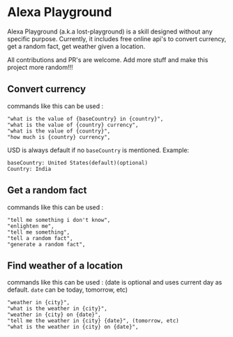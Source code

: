 # Alexa Playground
Alexa Playground (a.k.a lost-playground) is a skill designed without any specific purpose.
Currently, it includes free online api's to convert currency, get a random fact, 
get weather given a location.

All contributions and PR's are welcome. Add more stuff and make this project more random!!!

## Convert currency
commands like this can be used :
```
"what is the value of {baseCountry} in {country}",
"what is the value of {country} currency",
"what is the value of {country}",
"how much is {country} currency",
```
USD is always default if no `baseCountry` is mentioned. Example: 
```
baseCountry: United States(default)(optional)
Country: India
```

## Get a random fact
commands like this can be used :
```
"tell me something i don't know",
"enlighten me",
"tell me something",
"tell a random fact",
"generate a random fact",
```

## Find weather of a location
commands like this can be used : (date is optional and uses current day as default.
 `date` can be today, tomorrow, etc)
```
"weather in {city}",
"what is the weather in {city}",
"weather in {city} on {date}",
"tell me the weather in {city} {date}", (tomorrow, etc)
"what is the weather in {city} on {date}",
```